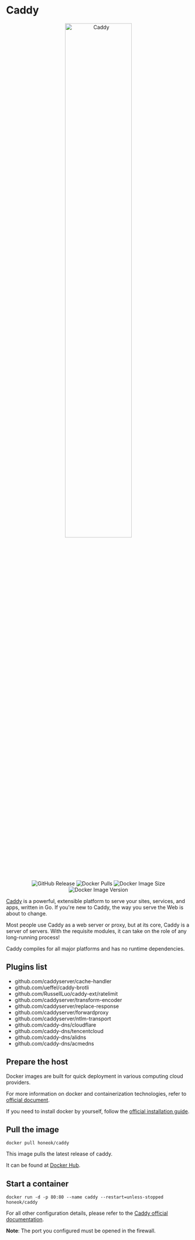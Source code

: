 # Caddy

<div align="center">
  <img src="https://user-images.githubusercontent.com/1128849/210187356-dfb7f1c5-ac2e-43aa-bb23-fc014280ae1f.svg" alt="Caddy" width="60%">
</div>

<div align="center">
  <img src="https://img.shields.io/github/v/tag/caddyserver/caddy.svg?style=flat-square&label=release&logo=github&color=blue" alt="GitHub Release" />
  <img src="https://img.shields.io/docker/pulls/honeok/caddy.svg?style=flat-square&logo=docker&color=blue&logoColor=white" alt="Docker Pulls" />
  <img src="https://img.shields.io/docker/image-size/honeok/caddy.svg?style=flat-square&logo=docker&color=blue&logoColor=white" alt="Docker Image Size" />
  <img src="https://img.shields.io/docker/v/honeok/caddy.svg?style=flat-square&logo=docker&color=blue&logoColor=white" alt="Docker Image Version" />
</div>

[Caddy][1] is a powerful, extensible platform to serve your sites, services, and apps, written in Go. If you're new to Caddy, the way you serve the Web is about to change.

Most people use Caddy as a web server or proxy, but at its core, Caddy is a server of servers. With the requisite modules, it can take on the role of any long-running process!

Caddy compiles for all major platforms and has no runtime dependencies.

## Plugins list

- github.com/caddyserver/cache-handler
- github.com/ueffel/caddy-brotli
- github.com/RussellLuo/caddy-ext/ratelimit
- github.com/caddyserver/transform-encoder
- github.com/caddyserver/replace-response
- github.com/caddyserver/forwardproxy
- github.com/caddyserver/ntlm-transport
- github.com/caddy-dns/cloudflare
- github.com/caddy-dns/tencentcloud
- github.com/caddy-dns/alidns
- github.com/caddy-dns/acmedns

## Prepare the host

Docker images are built for quick deployment in various computing cloud providers.

For more information on docker and containerization technologies, refer to [official document][2].

If you need to install docker by yourself, follow the [official installation guide][3].

## Pull the image

```shell
docker pull honeok/caddy
```

This image pulls the latest release of caddy.

It can be found at [Docker Hub][4].

## Start a container

```shell
docker run -d -p 80:80 --name caddy --restart=unless-stopped honeok/caddy
```

For all other configuration details, please refer to the [Caddy official documentation][5].

**Note**: The port you configured must be opened in the firewall.

[1]: https://github.com/gabrielecirulli/caddy
[2]: https://docs.docker.com
[3]: https://docs.docker.com/install
[4]: https://hub.docker.com/r/honeok/caddy
[5]: https://caddyserver.com/docs
